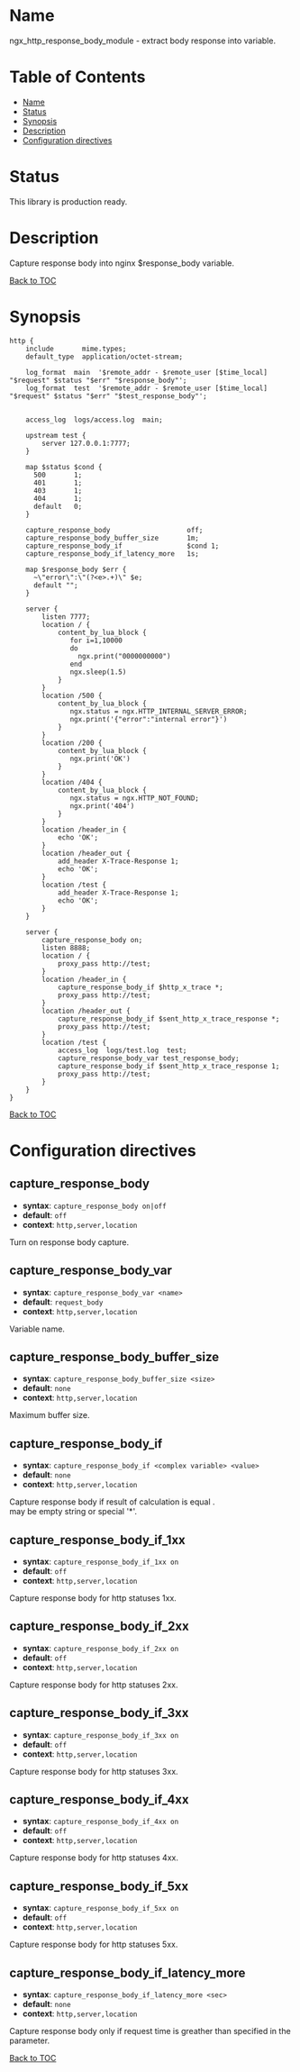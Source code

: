 Name
====

ngx_http_response_body_module - extract body response into variable.

Table of Contents
=================

* [Name](#name)
* [Status](#status)
* [Synopsis](#synopsis)
* [Description](#description)
* [Configuration directives](#configuration-directives)

Status
======

This library is production ready.

Description
===========

Capture response body into nginx $response_body variable.

[Back to TOC](#table-of-contents)

Synopsis
========

```nginx
http {
    include       mime.types;
    default_type  application/octet-stream;

    log_format  main  '$remote_addr - $remote_user [$time_local] "$request" $status "$err" "$response_body"';
    log_format  test  '$remote_addr - $remote_user [$time_local] "$request" $status "$err" "$test_response_body"';


    access_log  logs/access.log  main;

    upstream test {
        server 127.0.0.1:7777;
    }

    map $status $cond {
      500       1;
      401       1;
      403       1;
      404       1;
      default   0;
    }

    capture_response_body                   off;
    capture_response_body_buffer_size       1m;
    capture_response_body_if                $cond 1;
    capture_response_body_if_latency_more   1s;

    map $response_body $err {
      ~\"error\":\"(?<e>.+)\" $e;
      default "";
    }

    server {
        listen 7777;
        location / {
            content_by_lua_block {
               for i=1,10000
               do
                 ngx.print("0000000000")
               end
               ngx.sleep(1.5)
            }
        }
        location /500 {
            content_by_lua_block {
               ngx.status = ngx.HTTP_INTERNAL_SERVER_ERROR;
               ngx.print('{"error":"internal error"}')
            }
        }
        location /200 {
            content_by_lua_block {
               ngx.print('OK')
            }
        }
        location /404 {
            content_by_lua_block {
               ngx.status = ngx.HTTP_NOT_FOUND;
               ngx.print('404')
            }
        }
        location /header_in {
            echo 'OK';
        }
        location /header_out {
            add_header X-Trace-Response 1;
            echo 'OK';
        }
        location /test {
            add_header X-Trace-Response 1;
            echo 'OK';
        }
    }

    server {
        capture_response_body on;
        listen 8888;
        location / {
            proxy_pass http://test;
        }
        location /header_in {
            capture_response_body_if $http_x_trace *;
            proxy_pass http://test;
        }
        location /header_out {
            capture_response_body_if $sent_http_x_trace_response *;
            proxy_pass http://test;
        }
        location /test {
            access_log  logs/test.log  test;
            capture_response_body_var test_response_body;
            capture_response_body_if $sent_http_x_trace_response 1;
            proxy_pass http://test;
        }
    }
}
```

[Back to TOC](#table-of-contents)

Configuration directives
========================

capture_response_body
--------------
* **syntax**: `capture_response_body on|off`
* **default**: `off`
* **context**: `http,server,location`

Turn on response body capture.

capture_response_body_var
--------------
* **syntax**: `capture_response_body_var <name>`
* **default**: `request_body`
* **context**: `http,server,location`

Variable name.

capture_response_body_buffer_size
--------------
* **syntax**: `capture_response_body_buffer_size <size>`
* **default**: `none`
* **context**: `http,server,location`

Maximum buffer size.

capture_response_body_if
--------------
* **syntax**: `capture_response_body_if <complex variable> <value>`
* **default**: `none`
* **context**: `http,server,location`

Capture response body if result of calculation <complex variable> is equal <value>.  
<value> may be empty string or special '*'.

capture_response_body_if_1xx
--------------
* **syntax**: `capture_response_body_if_1xx on`
* **default**: `off`
* **context**: `http,server,location`

Capture response body for http statuses 1xx.

capture_response_body_if_2xx
--------------
* **syntax**: `capture_response_body_if_2xx on`
* **default**: `off`
* **context**: `http,server,location`

Capture response body for http statuses 2xx.

capture_response_body_if_3xx
--------------
* **syntax**: `capture_response_body_if_3xx on`
* **default**: `off`
* **context**: `http,server,location`

Capture response body for http statuses 3xx.

capture_response_body_if_4xx
--------------
* **syntax**: `capture_response_body_if_4xx on`
* **default**: `off`
* **context**: `http,server,location`

Capture response body for http statuses 4xx.

capture_response_body_if_5xx
--------------
* **syntax**: `capture_response_body_if_5xx on`
* **default**: `off`
* **context**: `http,server,location`

Capture response body for http statuses 5xx.

capture_response_body_if_latency_more
--------------
* **syntax**: `capture_response_body_if_latency_more <sec>`
* **default**: `none`
* **context**: `http,server,location`

Capture response body only if request time is greather than specified in the parameter.

[Back to TOC](#table-of-contents)
